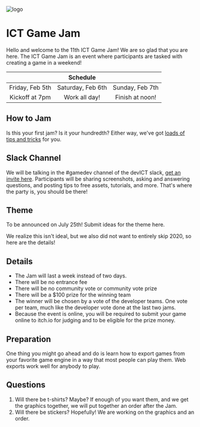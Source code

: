 
![logo](https://github.com/brianisbrilliant/brianisbrilliant.github.io/blob/master/twitter-profile.png?raw=true)

# **ICT Game Jam**

Hello and welcome to the 11th ICT Game Jam! We are so glad that you are here. The ICT Game Jam is an event where participants are tasked with creating a game in a weekend!

||Schedule||
|:--:|:--:|:--:|
|Friday, Feb 5th|Saturday, Feb 6th|Sunday, Feb 7th|
|Kickoff at 7pm|Work all day!|Finish at noon!|

## How to Jam

Is this your first jam? Is it your hundredth? Either way, we've got [loads of tips and tricks](http://ictgamejam.com/guide) for you.

## Slack Channel

We will be talking in the #gamedev channel of the devICT slack, [get an invite here](https://devict-slackin.herokuapp.com/). Participants will be sharing screenshots, asking and answering questions, and posting tips to free assets, tutorials, and more. That's where the party is, you should be there!

## Theme
To be announced on July 25th! Submit ideas for the theme here.

We realize this isn't ideal, but we also did not want to entirely skip 2020, so here are the details!


## Details

- The Jam will last a week instead of two days.
- There will be no entrance fee
- There will be no community vote or community vote prize
- There will be a $100 prize for the winning team
- The winner will be chosen by a vote of the developer teams. One vote per team, much like the developer vote done at the last two jams.
- Because the event is online, you will be required to submit your game online to itch.io for judging and to be eligible for the prize money.

## Preparation

One thing you might go ahead and do is learn how to export games from your favorite game engine in a way that most people can play them. Web exports work well for anybody to play.

## Questions

1. Will there be t-shirts?
Maybe? If enough of you want them, and we get the graphics together,  we will put together an order after the Jam.
2. Will there be stickers?
Hopefully! We are working on the graphics and an order.

